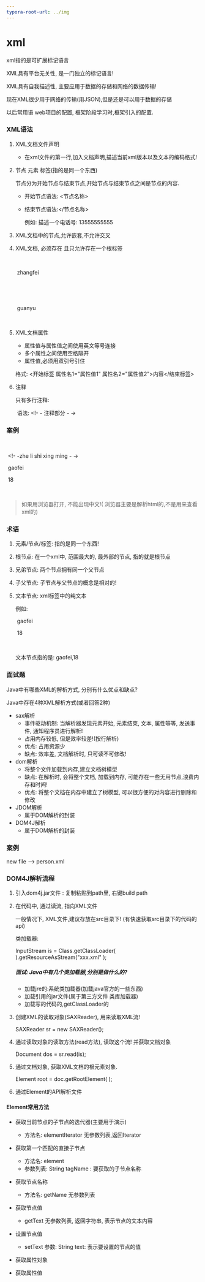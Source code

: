 ```yaml
---
typora-root-url: ../img
---
```


# xml

xml指的是可扩展标记语言

XML具有平台无关性, 是一门独立的标记语言!

XML具有自我描述性, 主要应用于数据的存储和网络的数据传输!

现在XML很少用于网络的传输(用JSON),但是还是可以用于数据的存储

以后常用语  web项目的配置, 框架阶段学习时,框架引入的配置.

### XML语法

1. XML文档文件声明

   - 在xml文件的第一行,加入文档声明,描述当前xml版本以及文本的编码格式!

     <?xml version="1.0" encoding="UTF-8"? >

2. 节点 元素 标签(指的是同一个东西)

    节点分为开始节点与结束节点,开始节点与结束节点之间是节点的内容.

   - 开始节点语法: <节点名称>

   - 结束节点语法:</节点名称>

     例如: 描述一个电话号: <tel>13555555555</tel>

3. XML文档中的节点,允许嵌套,不允许交叉

4. XML文档, 必须存在 且只允许存在一个根标签

   <persons>

   ​	<person>

   ​		<name>zhangfei</name>

   ​	</person>

   ​	<person>

   ​		<name>guanyu</name>

   ​	</person>

   </persons>

5. XML文档属性

   - 属性值与属性值之间使用英文等号连接
   - 多个属性之间使用空格隔开
   - 属性值,必须用双引号引住

   格式: <开始标签 属性名1="属性值1" 属性名2="属性值2">内容</结束标签>

6. 注释

   只有多行注释: 

   ​	语法: <!- - 注释部分 - ->

### 案例

<?xml  version = "1.0"  encoding="UTF-8" ?>

​	<person>

​		<!- -zhe li shi xing ming - ->

​			<name>gaofei</name>

​			<age>18</age>

​		</person>

> 如果用浏览器打开, 不能出现中文!( 浏览器主要是解析html的,不是用来查看xml的)

### 术语

1. 元素/节点/标签: 指的是同一个东西!

2. 根节点: 在一个xml中, 范围最大的, 最外部的节点, 指的就是根节点

3. 兄弟节点: 两个节点拥有同一个父节点

4. 子父节点: 子节点与父节点的概念是相对的!

5. 文本节点: xml标签中的纯文本

   例如: 	<person>

   ​			<name>gaofei</name>

   ​			<age>18</age>

   ​		</person>

   文本节点指的是: gaofei,18

### 面试题

Java中有哪些XML的解析方式, 分别有什么优点和缺点?

Java中存在4种XML解析方式(或者回答2种)

 - sax解析
    - 事件驱动机制: 当解析器发现元素开始,  元素结束,  文本,  属性等等, 发送事件, 通知程序员进行解析!
    -  占用内存较低, 但是效率较差!(按行解析)
    - 优点: 占用资源少
    - 缺点: 效率差, 文档解析时, 只可读不可修改! 
- dom解析
  - 将整个文件加载到内存,建立文档树模型
  - 缺点: 在解析时, 会将整个文档, 加载到内存, 可能存在一些无用节点,浪费内存和时间!
  - 优点:  将整个文档在内存中建立了树模型, 可以很方便的对内容进行删除和修改
- JDOM解析
  - 属于DOM解析的封装
- DOM4J解析
  - 属于DOM解析的封装

### 案例

new file —> person.xml

### DOM4J解析流程

1. 引入dom4j.jar文件 : 复制粘贴到path里, 右键build path

2. 在代码中, 通过读流, 指向XML文件

   一般情况下, XML文件,建议存放在src目录下! (有快速获取src目录下的代码的api)

   类加载器: 

   InputStream is = Class.getClassLoader( ).getResourceAsStream("xxx.xml" );

   ##### 面试: Java中有几个类加载器,分别是做什么的?

   -  加载jre的:系统类加载器(加载java官方的一些东西)
   - 加载引用的jar文件(属于第三方文件 类库加载器)
   - 加载写的代码的,getClassLoader的

3. 创建XML的读取对象(SAXReader), 用来读取XML流!

   SAXReader sr = new SAXReader();

4. 通过读取对象的读取方法(read方法), 读取这个流! 并获取文档对象

   Document dos = sr.read(is);

5. 通过文档对象, 获取XML文档的根元素对象.

   Element root = doc.getRootElement( ); 

6. 通过Element的API解析文件

#### Element常用方法

- 获取当前节点的子节点的迭代器(主要用于演示)
  - 方法名: elementIterator 无参数列表,返回Iterator<Element> 


- 获取第一个匹配的直接子节点

  - 方法名: element
  - 参数列表: String  tagName : 要获取的子节点名称  

- 获取节点名称

  - 方法名: getName 无参数列表

- 获取节点值

  - getText 无参数列表, 返回字符串, 表示节点的文本内容

- 设置节点值

  - setText 参数: String text: 表示要设置的节点的值

- 获取属性对象

- 获取属性值

  ​